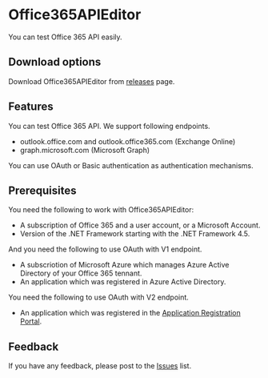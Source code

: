 # Office365APIEditor

You can test Office 365 API easily.

## Download options

Download Office365APIEditor from [releases](https://github.com/Microsoft/Office365APIEditor/releases) page.

## Features

You can test Office 365 API. We support following endpoints.
- outlook.office.com and outlook.office365.com (Exchange Online)
- graph.microsoft.com (Microsoft Graph)

You can use OAuth or Basic authentication as authentication mechanisms.

## Prerequisites

You need the following to work with Office365APIEditor:
- A subscription of Office 365 and a user account, or a Microsoft Account.
- Version of the .NET Framework starting with the .NET Framework 4.5.

And you need the following to use OAuth with V1 endpoint.

- A subscriotion of Microsoft Azure which manages Azure Active Directory of your Office 365 tennant.
- An application which was registered in Azure Active Directory.

You need the following to use OAuth with V2 endpoint.

- An application which was registered in the [Application Registration Portal](https://apps.dev.microsoft.com/).

## Feedback

If you have any feedback, please post to the [Issues](https://github.com/Microsoft/Office365APIEditor/issues) list.